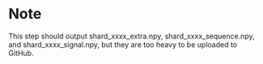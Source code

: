 # Note
This step should output shard_xxxx_extra.npy, shard_xxxx_sequence.npy, and shard_xxxx_signal.npy, but they are too heavy to be uploaded to GitHub.
